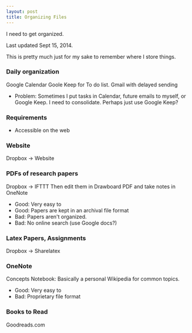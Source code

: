 ```yaml
---
layout: post
title: Organizing Files
---
```


<!--TODO: history of past sites -->

I need to get organized.

<!--end excerpt-->
Last updated Sept 15, 2014.

This is pretty much just for my sake to remember where I store things.

### Daily organization

Google Calendar
Goole Keep for To do list.
Gmail with delayed sending

- Problem: Sometimes I put tasks in Calendar, future emails to myself, or
  Google Keep. I need to consolidate. Perhaps just use Google Keep?

### Requirements

- Accessible on the web

### Website

Dropbox -> Website

### PDFs of research papers
Dropbox -> IFTTT
Then edit them in Drawboard PDF and take notes in OneNote

- Good: Very easy to
- Good: Papers are kept in an archival file format
- Bad: Papers aren't organized.
- Bad: No online search (use Google docs?)

### Latex Papers, Assignments
Dropbox -> Sharelatex

### OneNote 

Concepts Notebook: Basically a personal Wikipedia for common topics.

- Good: Very easy to
- Bad: Proprietary file format

### Books to Read
Goodreads.com
